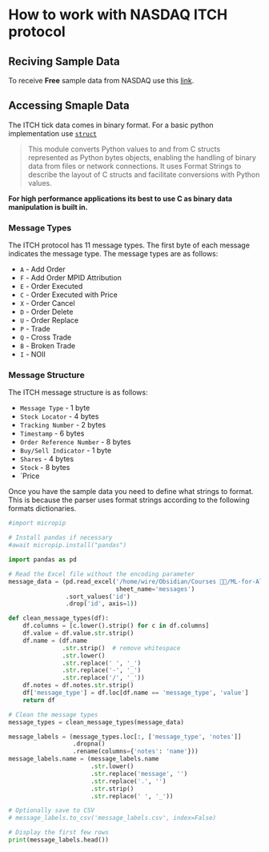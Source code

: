# How to work with NASDAQ ITCH protocol

## Reciving Sample Data

To receive **Free** sample data from NASDAQ use this [link](https://emi.nasdaq.com/ITCH/Nasdaq%20ITCH/).

## Accessing Smaple Data

The ITCH tick data comes in binary format. For a basic python implementation use [`struct`](https://docs.python.org/3/library/struct.html)
> This module converts Python values to and from C structs represented as Python bytes objects, enabling the handling of binary data from files or network connections. It uses Format Strings to describe the layout of C structs and facilitate conversions with Python values.

**For high performance applications its best to use C as binary data manipulation is built in.**

### Message Types

The ITCH protocol has 11 message types. The first byte of each message indicates the message type. The message types are as follows:

- `A` - Add Order
- `F` - Add Order MPID Attribution
- `E` - Order Executed
- `C` - Order Executed with Price
- `X` - Order Cancel
- `D` - Order Delete
- `U` - Order Replace
- `P` - Trade
- `Q` - Cross Trade
- `B` - Broken Trade
- `I` - NOII

### Message Structure

The ITCH message structure is as follows:

- `Message Type` - 1 byte
- `Stock Locator` - 4 bytes
- `Tracking Number` - 2 bytes
- `Timestamp` - 6 bytes
- `Order Reference Number` - 8 bytes
- `Buy/Sell Indicator` - 1 byte
- `Shares` - 4 bytes
- `Stock` - 8 bytes
- `Price

Once you have the sample data you need to define what strings to format. This is because the parser uses format strings according to the following formats dictionaries.

```python
#import micropip

# Install pandas if necessary
#await micropip.install("pandas")

import pandas as pd

# Read the Excel file without the encoding parameter
message_data = (pd.read_excel('/home/wire/Obsidian/Courses 🧑‍🎓/ML-for-Algo-Trading/Book/Chapter02/01_NASDAQ_TotalView-ITCH_Order_Book/message_types.xlsx',
                              sheet_name='messages')
                .sort_values('id')
                .drop('id', axis=1))

def clean_message_types(df):
    df.columns = [c.lower().strip() for c in df.columns]
    df.value = df.value.str.strip()
    df.name = (df.name
               .str.strip()  # remove whitespace
               .str.lower()
               .str.replace(' ', '_')
               .str.replace('-', '_')
               .str.replace('/', '_'))
    df.notes = df.notes.str.strip()
    df['message_type'] = df.loc[df.name == 'message_type', 'value']
    return df

# Clean the message types
message_types = clean_message_types(message_data)

message_labels = (message_types.loc[:, ['message_type', 'notes']]
                  .dropna()
                  .rename(columns={'notes': 'name'}))
message_labels.name = (message_labels.name
                       .str.lower()
                       .str.replace('message', '')
                       .str.replace('.', '')
                       .str.strip()
                       .str.replace(' ', '_'))

# Optionally save to CSV
# message_labels.to_csv('message_labels.csv', index=False)

# Display the first few rows
print(message_labels.head())

```